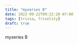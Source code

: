 ```yaml
---
title: "myseries B"
date: 2022-09-22T09:22:20-07:00
tags: [trivia, frivolity]
draft: true
---
```


myseries B
